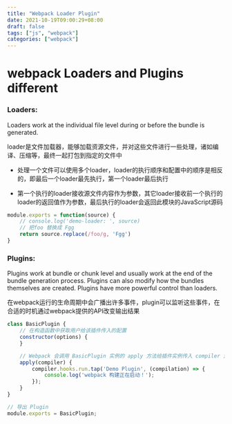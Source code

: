 ```yaml
---
title: "Webpack Loader Plugin"
date: 2021-10-19T09:00:29+08:00
draft: false
tags: ["js", "webpack"]
categories: ["webpack"]
---
```


# webpack Loaders and Plugins different

### Loaders:

Loaders work at the individual file level during or before the bundle is generated.

loader是文件加载器，能够加载资源文件，并对这些文件进行一些处理，诸如编译、压缩等，最终一起打包到指定的文件中

- 处理一个文件可以使用多个loader，loader的执行顺序和配置中的顺序是相反的，即最后一个loader最先执行，第一个loader最后执行

- 第一个执行的loader接收源文件内容作为参数，其它loader接收前一个执行的loader的返回值作为参数，最后执行的loader会返回此模块的JavaScript源码

```js
module.exports = function(source) {
    // console.log('demo-loader: ', source)
    // 把foo 替换成 Fgg
    return source.replace(/foo/g, 'Fgg')
}
```


### Plugins:

Plugins work at bundle or chunk level and usually work at the end of the bundle generation process. Plugins can also modify how the bundles themselves are created. Plugins have more powerful control than loaders.

在webpack运行的生命周期中会广播出许多事件，plugin可以监听这些事件，在合适的时机通过webpack提供的API改变输出结果

```js
class BasicPlugin {
    // 在构造函数中获取用户给该插件传入的配置
    constructor(options) {
    }

    // Webpack 会调用 BasicPlugin 实例的 apply 方法给插件实例传入 compiler 对象
    apply(compiler) {
        compiler.hooks.run.tap('Demo Plugin', (compilation) => {
            console.log('webpack 构建正在启动！');
        });
    }
}

// 导出 Plugin
module.exports = BasicPlugin;
```